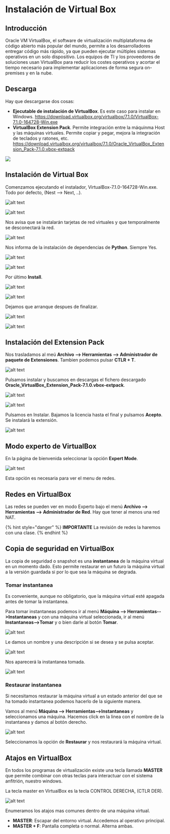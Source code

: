 # Instalación de Virtual Box

## Introducción
Oracle VM VirtualBox, el software de virtualización multiplataforma de código abierto más popular del mundo, permite a los desarrolladores entregar código más rápido, ya que pueden ejecutar múltiples sistemas operativos en un solo dispositivo. Los equipos de TI y los proveedores de soluciones usan VirtualBox para reducir los costes operativos y acortar el tiempo necesario para implementar aplicaciones de forma segura on-premises y en la nube.

## Descarga

Hay que descargarse dos cosas:

* **Ejecutable de instalación de VirtualBox**. Es este caso para instalar en Windows.
https://download.virtualbox.org/virtualbox/7.1.0/VirtualBox-7.1.0-164728-Win.exe 
* **VirtualBox Extension Pack**. Permite integración entre la máquinma Host y las máquinas virtuales. Permite copiar y pegar, mejora la integración de teclados y ratones, etc. 
https://download.virtualbox.org/virtualbox/7.1.0/Oracle_VirtualBox_Extension_Pack-7.1.0.vbox-extpack

![](../images/downvbox.png)

## Instalación de Virtual Box

Comenzamos ejecutando el instalador, VirtualBox-7.1.0-164728-Win.exe. Todo por defecto, (Nest --> Next, ..).

![alt text](../images/img-virtualbox.png)

![alt text](../images/img-virtualbox-1.png)

Nos avisa que se instalarán tarjetas de red virtuales y que temporalmente se desconectará la red.

![alt text](../images/img-virtualbox-2.png)

Nos informa de la instalación de dependencias de **Python**. Siempre Yes.

![alt text](../images/img-virtualbox-3.png)

![alt text](../images/img-virtualbox-4.png)

Por último **Install**.

![alt text](../images/img-virtualbox-5.png)

![alt text](../images/img-virtualbox-6.png)

Dejamos que arranque despues de finalizar.

![alt text](../images/img-virtualbox-7.png)

![alt text](../images/img-virtualbox-8.png)

## Instalación del Extension Pack

Nos trasladamos al meú **Archivo --> Herramientas --> Administrador de paquete de Extensiones**. Tambien podemos pulsar **CTLR + T**. 

![alt text](../images/img-virtualbox-9.png)


Pulsamos instalar y buscamos en descargas el fichero descargado **Oracle_VirtualBox_Extension_Pack-7.1.0.vbox-extpack**.

![alt text](../images/img-virtualbox-10.png)

![alt text](../images/img-virtualbox-11.png)

Pulsamos en Instalar. Bajamos la licencia hasta el final y pulsamos **Acepto**. Se instalará la extensión.

![alt text](../images/img-virtualbox-12.png)

## Modo experto de VirtualBox

En la página de bienvenida seleccionar la opción **Expert Mode**.

![alt text](../images/img-virtualbox-13.png)

Esta opción es necesaria para ver el menu de redes.

## Redes en VirtualBox

Las redes se pueden ver en modo Experto bajo el menú **Archivo --> Herramientas --> Administrador de Red**. Hay que tener al menos una red NAT.

{% hint style="danger" %}
**IMPORTANTE** La revisión de redes la haremos con una clase.
{% endhint %}

## Copia de seguridad en VirtualBox

La copia de seguridad o snapshot es una **instantanea** de la máquina virtual en un momento dado. Esto permite restaurar en un futuro la máquina virtual a la versión guardada si por lo que sea la máquina se degrada.

### Tomar instantanea

Es conveniente, aunque no obligatorio, que la máquina virtual esté apagada antes de tomar la instantanea.

Para tomar instantaneas podemos ir al menú **Máquina --> Herramientas-->Instantaneas** y con una máquina virtual seleccionada, ir al menú **Instantaneas-->Tomar** y o bien darle al botón **Tomar**.

![alt text](../images/img-virtualbox-15.png)

Le damos un nombre y una descripción si se desea y se pulsa aceptar.

![alt text](../images/img-virtualbox-16.png)

Nos aparecerá la instantanea tomada.

![alt text](../images/img-virtualbox-17.png)

### Restaurar instantanea

Si necesitamos restaurar la máquina virtual a un estado anterior del que se ha tomado instantanea podemos hacerlo de la siguiente manera.

Vamos al menú **Máquina --> Herramientas-->Instantaneas** y seleccionamos una máquina. Hacemos click en la linea con el nombre de la instantanea y damos al botón derecho.

![alt text](../images/img-virtualbox-18.png)

Seleccionamos la opción de **Restaurar** y nos restaurará la máquina virtual.

## Atajos en VirtualBox

En todos los programas de virtualización existe una tecla llamada **MASTER** que permite combinar con otras teclas para interactuar con el sistema anfitrión, nuestro windows.

La tecla master en VirtualBox es la tecla CONTROL DERECHA, (CTLR DER).

![alt text](../images/img-virtualbox-14.png)

Enumeramos los atajos mas comunes dentro de una máquina virtual.

* **MASTER**: Escapar del entorno virtual. Accedemos al operativo principal.
* **MASTER + F**: Pantalla completa o normal. Alterna ambas.


